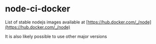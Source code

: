 # node-ci-docker

List of stable nodejs images available at [https://hub.docker.com/_/node](https://hub.docker.com/_/node)

It is also likely possible to use other major versions

